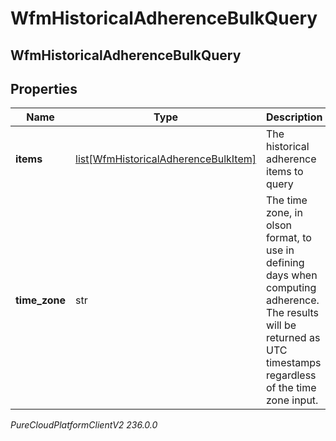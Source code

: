 # WfmHistoricalAdherenceBulkQuery

## WfmHistoricalAdherenceBulkQuery

## Properties

|Name | Type | Description | Notes|
|------------ | ------------- | ------------- | -------------|
| **items** | [list[WfmHistoricalAdherenceBulkItem]](WfmHistoricalAdherenceBulkItem) | The historical adherence items to query | |
| **time_zone** | str | The time zone, in olson format, to use in defining days when computing adherence. The results will be returned as UTC timestamps regardless of the time zone input. | |



_PureCloudPlatformClientV2 236.0.0_
